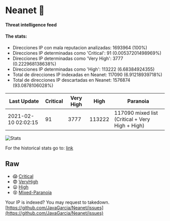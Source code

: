 # Neanet :hocho:
#### Threat intelligence feed
#### The stats:

- Direcciones IP con mala reputacion analizadas: 1693964 (100%)
- Direcciones IP determinadas como 'Critical':  91 (0.00537201498969%)
- Direcciones IP determinadas como 'Very High':  3777 (0.222968138638%)
- Direcciones IP determinadas como 'High':  113222 (6.68384924355)
- Total de direcciones IP indexadas en Neanet:  117090 (6.91218939718%)
- Total de direcciones IP descartadas en Neanet:  1576874 (93.0878106028%)

| Last Update | Critical | Very High | High | Paranoia |
| --- | --- | --- | --- | --- |
| 2021-02-10 02:02:15 | 91 | 3777 | 113222 | 117090 mixed list (Critical + Very High + High)|

![Stats](https://docs.google.com/spreadsheets/d/e/2PACX-1vSnaNMIXVabIpDJjufMlzH7poXnshF3mgd8Is1g9ytUEzVsP5my4Trn8f-xkoLLQ38xpL3HtmUexLo6/pubchart?oid=501124687&format=image)

For the historical stats go to: [link](/stats.csv)
## Raw
- :scream: [Critical](https://raw.githubusercontent.com/JavaGarcia/Neanet/master/blacklists/neanet_critical.txt)
- :fearful: [VeryHigh](https://raw.githubusercontent.com/JavaGarcia/Neanet/master/blacklists/neanet_veryHigh.txtt)
- :frowning: [High](https://raw.githubusercontent.com/JavaGarcia/Neanet/master/blacklists/neanet_high.txt)
- :dizzy_face: [Mixed-Paranoia](https://raw.githubusercontent.com/JavaGarcia/Neanet/master/blacklists/neanet_all.txt)


Your IP is indexed? You may request to takedown. [https://github.com/JavaGarcia/Neanet/issues](https://github.com/JavaGarcia/Neanet/issues)























































































































































































































































































































































































































































































































































































































































































































































































































































































































































































































































































































































































































































































































































































































































































































































































































































































































































































































































































































































































































































































































































































































































































































































































































































































































































































































































































































































































































































































































































































































































































































































































































































































































































































































































































































































































































































































































































































































































































































































































































































































































































































































































